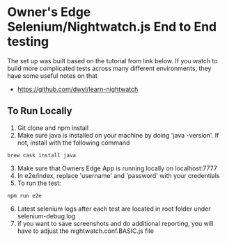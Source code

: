 # Owner's Edge Selenium/Nightwatch.js End to End testing
The set up was built based on the tutorial from link below. If you watch to build more complicated tests across many different environments, they have some useful notes on that
- https://github.com/dwyl/learn-nightwatch


## To Run Locally
1. Git clone and npm install
2. Make sure java is installed on your machine by doing 'java -version'. If not, install with the following command
```
brew cask install java
```
3. Make sure that Owners Edge App is running locally on localhost:7777
4. In e2e/index, replace 'username' and 'password' with your credentials
5. To run the test:
```
npm run e2e
```
6. Latest selenium logs after each test are located in root folder under selenium-debug.log
7. if you want to save screenshots and do additional reporting, you will have to adjust the nightwatch.conf.BASIC.js file

